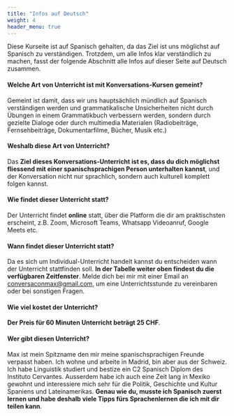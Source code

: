 ```yaml
---
title: "Infos auf Deutsch"
weight: 4
header_menu: true
---
```


Diese Kurseite ist auf Spanisch gehalten, da das Ziel ist uns möglichst auf Spanisch zu verständigen. Trotzdem, um alle Infos klar verständlich zu machen, fasst der folgende Abschnitt alle Infos auf dieser Seite auf Deutsch zusammen. 

#### Welche Art von Unterricht ist mit Konversations-Kursen gemeint?

Gemeint ist damit, dass wir uns hauptsächlich mündlich auf Spanisch verständigen werden und grammatikalische Unsicherheiten nicht durch Übungen in einem Grammatikbuch verbessern werden, sondern durch gezielte Dialoge oder durch multimedia Materialen (Radiobeiträge, Fernsehbeiträge, Dokumentarfilme, Bücher, Musik etc.)

#### Weshalb diese Art von Unterricht?

Das **Ziel dieses Konversations-Unterricht ist es, dass du dich möglichst fliessend mit einer spanischsprachigen Person unterhalten kannst**, und der Konversation nicht nur sprachlich, sondern auch kulturell komplett folgen kannst.

#### Wie findet dieser Unterricht statt?

Der Unterricht findet  **online** statt, über die Platform die dir am praktischsten erscheint, z.B. Zoom, Microsoft Teams, Whatsapp Videoanruf, Google Meets etc.

#### Wann findet dieser Unterricht statt?

Da es sich um Individual-Unterricht handelt kannst du entscheiden wann der Unterricht stattfinden soll. **In der Tabelle weiter oben findest du die verfügbaren Zeitfenster**. Melde dich bei mir mit einer Email an [conversaconmax@gmail.com](mailto:conversaconmax@gmail.com?subject=Hallo!), um eine Unterrichtsstunde zu vereinbaren oder bei sonstigen Fragen.

#### Wie viel kostet der Unterricht?

**Der Preis für 60 Minuten Unterricht beträgt 25 CHF**.

#### Wer gibt diesen Unterricht?

Max ist mein Spitzname den mir meine spanischsprachigen Freunde verpasst haben. Ich wohne und arbeite in Madrid, bin aber aus der Schweiz. Ich habe Linguistik studiert und bestize ein C2 Spanisch Diplom des Instituto Cervantes. Ausserdem habe ich auch eine Zeit lang in Mexiko gewohnt und interessiere mich sehr für die Politik, Geschichte und Kultur Spaniens und Lateinamerikas. **Genau wie du, musste ich Spanisch zuerst lernen und habe deshalb viele Tipps fürs Sprachenlernen die ich mit dir teilen kann**. 




